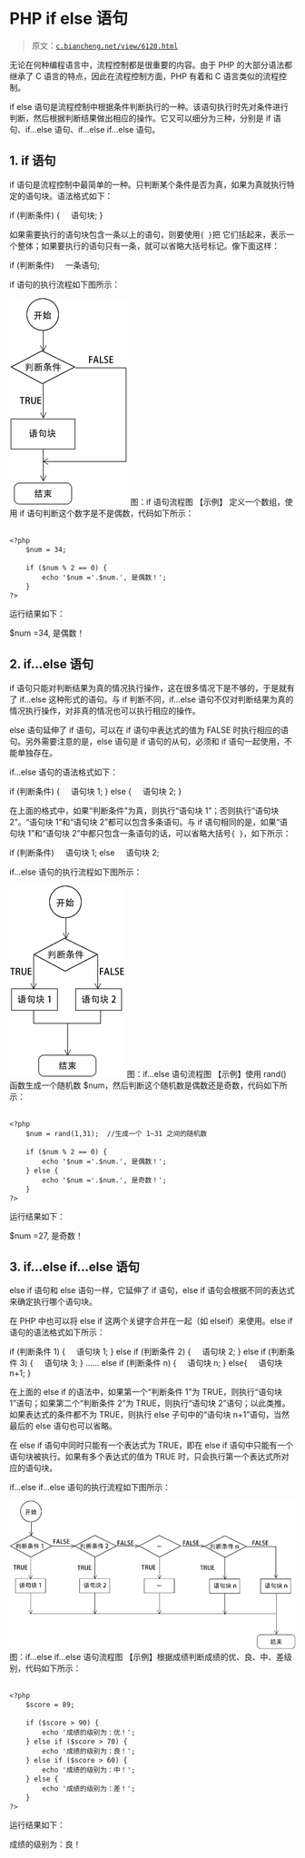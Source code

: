 # PHP if else 语句

> 原文：[`c.biancheng.net/view/6120.html`](http://c.biancheng.net/view/6120.html)

无论在何种编程语言中，流程控制都是很重要的内容。由于 PHP 的大部分语法都继承了 C 语言的特点，因此在流程控制方面，PHP 有着和 C 语言类似的流程控制。

if else 语句是流程控制中根据条件判断执行的一种。该语句执行时先对条件进行判断，然后根据判断结果做出相应的操作。它又可以细分为三种，分别是 if 语句、if...else 语句、if...else if...else 语句。

## 1\. if 语句

if 语句是流程控制中最简单的一种。只判断某个条件是否为真，如果为真就执行特定的语句块。语法格式如下：

if (判断条件) {
    语句块;
}

如果需要执行的语句块包含一条以上的语句，则要使用`{ }`把 它们括起来，表示一个整体；如果要执行的语句只有一条，就可以省略大括号标记。像下面这样：

if (判断条件)
    一条语句;

if 语句的执行流程如下图所示：

![if 语句流程图](img/a39433e627a94dac0f48fca7a73dbeee.png)
图：if 语句流程图
【示例】 定义一个数组，使用 if 语句判断这个数字是不是偶数，代码如下所示：

```

<?php
    $num = 34;

    if ($num % 2 == 0) {
        echo '$num ='.$num.', 是偶数！';
    }
?>
```

运行结果如下：

$num =34, 是偶数！

## 2\. if...else 语句

if 语句只能对判断结果为真的情况执行操作，这在很多情况下是不够的，于是就有了 if...else 这种形式的语句。与 if 判断不同，if...else 语句不仅对判断结果为真的情况执行操作，对非真的情况也可以执行相应的操作。

else 语句延伸了 if 语句，可以在 if 语句中表达式的值为 FALSE 时执行相应的语句。另外需要注意的是，else 语句是 if 语句的从句，必须和 if 语句一起使用，不能单独存在。

if...else 语句的语法格式如下：

if (判断条件) {
    语句块 1;
} else {
    语句块 2;
}

在上面的格式中，如果“判断条件”为真，则执行“语句块 1”；否则执行“语句块 2”。“语句块 1”和“语句块 2”都可以包含多条语句。与 if 语句相同的是，如果“语句块 1”和“语句块 2”中都只包含一条语句的话，可以省略大括号`{ }`，如下所示：

if (判断条件)
    语句块 1;
else
    语句块 2;

if...else 语句的执行流程如下图所示：

![if...else 语句流程图](img/5de3fdd76f71faaf558d2107edcc833b.png)
图：if...else 语句流程图
【示例】使用 rand() 函数生成一个随机数 $num，然后判断这个随机数是偶数还是奇数，代码如下所示：

```

<?php
    $num = rand(1,31);  //生成一个 1~31 之间的随机数

    if ($num % 2 == 0) {
        echo '$num ='.$num.', 是偶数！';
    } else {
        echo '$num ='.$num.', 是奇数！';
    }
?>
```

运行结果如下：

$num =27, 是奇数！

## 3\. if...else if...else 语句

else if 语句和 else 语句一样，它延伸了 if 语句，else if 语句会根据不同的表达式来确定执行哪个语句块。

在 PHP 中也可以将 else if 这两个关键字合并在一起（如 elseif）来使用。else if 语句的语法格式如下所示：

if (判断条件 1) {
    语句块 1;
} else if (判断条件 2) {
    语句块 2;
} else if (判断条件 3) {
    语句块 3;
}
......
else if (判断条件 n) {
    语句块 n;
}
else{
    语句块 n+1;
}

在上面的 else if 的语法中，如果第一个“判断条件 1”为 TRUE，则执行“语句块 1”语句；如果第二个“判断条件 2”为 TRUE，则执行“语句块 2”语句；以此类推。如果表达式的条件都不为 TRUE，则执行 else 子句中的“语句块 n+1”语句，当然最后的 else 语句也可以省略。

在 else if 语句中同时只能有一个表达式为 TRUE，即在 else if 语句中只能有一个语句块被执行。如果有多个表达式的值为 TRUE 时，只会执行第一个表达式所对应的语句块。

if...else if...else 语句的执行流程如下图所示：

![if...else if...else 语句流程图](img/16d7f57edc50e59f1dfab832936c8e2c.png)
图：if...else if...else 语句流程图
【示例】根据成绩判断成绩的优、良、中、差级别，代码如下所示：

```

<?php
    $score = 89; 

    if ($score > 90) {
        echo '成绩的级别为：优！';
    } else if ($score > 70) {
        echo '成绩的级别为：良！';
    } else if ($score > 60) {
        echo '成绩的级别为：中！';
    } else {
        echo '成绩的级别为：差！';
    }
?>
```

运行结果如下：

成绩的级别为：良！